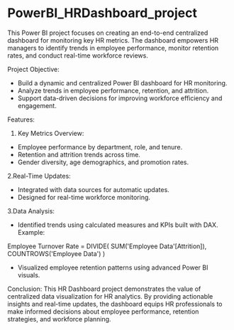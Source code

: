 # PowerBI_HRDashboard_project
This Power BI project focuses on creating an end-to-end centralized dashboard for monitoring key HR metrics. The dashboard empowers HR managers to identify trends in employee performance, monitor retention rates, and conduct real-time workforce reviews.

Project Objective:

- Build a dynamic and centralized Power BI dashboard for HR monitoring.
- Analyze trends in employee performance, retention, and attrition.
- Support data-driven decisions for improving workforce efficiency and engagement.

Features:

1. Key Metrics Overview:

- Employee performance by department, role, and tenure.
- Retention and attrition trends across time.
- Gender diversity, age demographics, and promotion rates.

2.Real-Time Updates:

- Integrated with data sources for automatic updates.
- Designed for real-time workforce monitoring.

3.Data Analysis:

- Identified trends using calculated measures and KPIs built with DAX. Example:

Employee Turnover Rate = 
DIVIDE(
    SUM('Employee Data'[Attrition]),
    COUNTROWS('Employee Data')
  )

 - Visualized employee retention patterns using advanced Power BI visuals.

Conclusion:
This HR Dashboard project demonstrates the value of centralized data visualization for HR analytics. By providing actionable insights and real-time updates, the dashboard equips HR professionals to make informed decisions about employee performance, retention strategies, and workforce planning.

